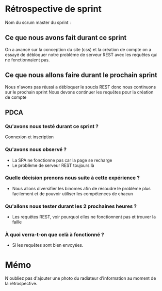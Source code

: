# Rétrospective de sprint

Nom du scrum master du sprint : 

## Ce que nous avons fait durant ce sprint
On a avancé sur la conception du site (css) et la création de compte
on a essayé de débloquer notre problème de serveur REST avec les requêtes qui ne fonctionnaient pas. 

## Ce que nous allons faire durant le prochain sprint
Nous n'avons pas réussi a débloquer le soucis REST donc nous continuons sur le prochain sprint
Nous devons continuer les requêtes pour la création de compte 

## PDCA 
### Qu'avons nous testé durant ce sprint ?
Connexion et inscription 

### Qu'avons nous observé ?
* La SPA ne fonctionne pas car la page se recharge
* Le problème de serveur REST toujours là

### Quelle décision prenons nous suite à cette expérience ?
* Nous allons diversifier les binomes afin de résoudre le problème plus facilement et de pouvoir utiliser les compétences de chacun

### Qu'allons nous tester durant les 2 prochaines heures ?
* Les requêtes REST, voir pourquoi elles ne fonctionnent pas et trouver la faille

### À quoi verra-t-on que celà à fonctionné ?
* Si les requêtes sont bien envoyées.

# Mémo
N'oubliez pas d'ajouter une photo du radiateur d'information au moment de la rétrospective.